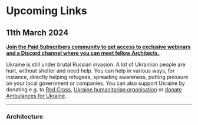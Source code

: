 # Upcoming Links

## 11th March 2024

**[Join the Paid Subscribers community to get access to exclusive webinars and a Discord channel where you can meet fellow Architects.](https://www.architecture-weekly.com/p/whats-architecture-weekly)**

Ukraine is still under brutal Russian invasion. A lot of Ukrainian people are hurt, without shelter and need help. You can help in various ways, for instance, directly helping refugees, spreading awareness, putting pressure on your local government or companies. You can also support Ukraine by donating e.g. to [Red Cross](https://www.icrc.org/en/donate/ukraine), [Ukraine humanitarian organisation](https://savelife.in.ua/en/donate/) or [donate Ambulances for Ukraine](https://www.gofundme.com/f/help-to-save-the-lives-of-civilians-in-a-war-zone).

---

### Architecture